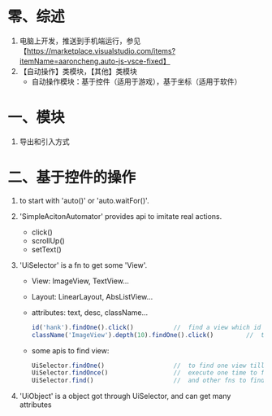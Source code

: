 # 零、综述

1. 电脑上开发，推送到手机端运行，参见【https://marketplace.visualstudio.com/items?itemName=aaroncheng.auto-js-vsce-fixed】
2. 【自动操作】类模块，【其他】类模块
   - 自动操作模块：基于控件（适用于游戏），基于坐标（适用于软件）

# 一、模块

1. 导出和引入方式

# 二、基于控件的操作

1. to start with 'auto()' or 'auto.waitFor()'.

2. 'SimpleAcitonAutomator' provides api to imitate real actions.

   - click()
   - scrollUp()
   - setText()

3. 'UiSelector' is a fn to get some 'View'.

   - View: ImageView, TextView...

   - Layout: LinearLayout, AbsListView...

   - attributes: text, desc, className...

     ```javascript
     id('hank').findOne().click()			//	find a view which id is hank, and click it to execute a fn
     className('ImageView').depth(10).findOne().click()			//	through many attris to find a view
     ```

   - some  apis to find view:

     ```javascript
     UiSelector.findOne()					//	to find one view till the end
     UiSelector.findOnce()					//	execute one time to find one view
     UiSelector.find()						//	and other fns to find or filter views
     ```

     

4. 'UiObject' is a object got through UiSelector, and can get many attributes